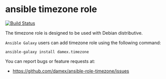 # ansible timezone role

[![Build Status](https://travis-ci.com/damex/ansible-role-timezone.svg?branch=master)](https://travis-ci.com/damex/ansible-role-timezone)

The timezone role is designed to be used with Debian distributive.

`Ansible Galaxy` users can add timezone role using the following command:

`ansible-galaxy install damex.timezone`

You can report bugs or feature requests at:

* https://github.com/damex/ansible-role-timezone/issues
